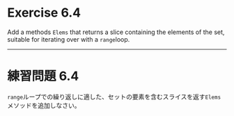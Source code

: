 # Exercise 6.4
Add a methods `Elems` that returns a slice containing the elements of the set, suitable for iterating over with a `range`loop.

---
# 練習問題 6.4
`range`ループでの繰り返しに適した、セットの要素を含むスライスを返す`Elems`メソッドを追加しなさい。
